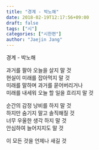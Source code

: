 ```yaml
---
title: "경계 - 박노해"
date: 2018-02-19T12:17:56+09:00
draft: false
tags: ["시"]
categories: ["시한편"]
author: "Jaejin Jang"
---
```


경계  - 박노해

과거를 팔아 오늘을 살지 말 것<br>
현실이 미래를 잡아먹지 말 것<br>
미래를 말하며 과거를 묻어버리거나<br>
미래를 내세워 오늘 할 일을 흐리지 말 것

순간의 감정 낭비를 하지 말 것<br>
하지만 숨기지 말고 솔직해질 것<br>
너무 우울한 생각 하지 말 것<br>
안심하여 늘어지지도 말 것

이 모든 것을 언제나 새길 것
